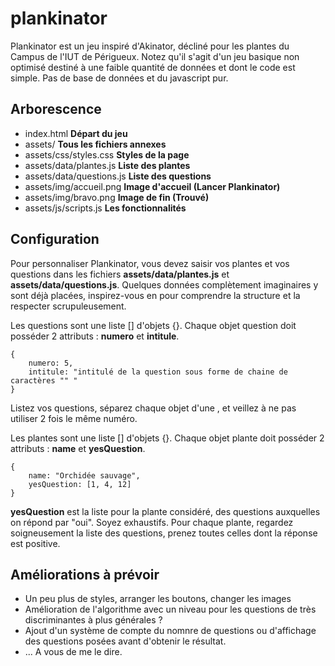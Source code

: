 # plankinator

Plankinator est un jeu inspiré d'Akinator, décliné pour les plantes du Campus de l'IUT de Périgueux. Notez qu'il s'agit d'un jeu basique non optimisé destiné à une faible quantité de données et dont le code est simple. Pas de base de données et du javascript pur.

## Arborescence
- index.html **Départ du jeu**
- assets/ **Tous les fichiers annexes**
- assets/css/styles.css **Styles de la page**
- assets/data/plantes.js **Liste des plantes**
- assets/data/questions.js **Liste des questions**
- assets/img/accueil.png **Image d'accueil (Lancer Plankinator)**
- assets/img/bravo.png **Image de fin (Trouvé)**
- assets/js/scripts.js **Les fonctionnalités**

## Configuration
Pour personnaliser Plankinator, vous devez saisir vos plantes et vos questions dans les fichiers **assets/data/plantes.js** et **assets/data/questions.js**.
Quelques données complètement imaginaires y sont déjà placées, inspirez-vous en pour comprendre la structure et la respecter scrupuleusement.

Les questions sont une liste [] d'objets {}. Chaque objet question doit posséder 2 attributs : **numero** et **intitule**.   
``` 
{
    numero: 5,
    intitule: "intitulé de la question sous forme de chaine de caractères "" "
} 
```
Listez vos questions, séparez chaque objet d'une , et veillez à ne pas utiliser 2 fois le même numéro.   
   
Les plantes sont une liste [] d'objets {}. Chaque objet plante doit posséder 2 attributs : **name** et **yesQuestion**.

``` 
{
    name: "Orchidée sauvage",
    yesQuestion: [1, 4, 12]
} 
```
**yesQuestion** est la liste pour la plante considéré, des questions auxquelles on répond par "oui". Soyez exhaustifs. Pour chaque plante, regardez soigneusement la liste des questions, prenez toutes celles dont la réponse est positive.

## Améliorations à prévoir
- Un peu plus de styles, arranger les boutons, changer les images
- Amélioration de l'algorithme avec un niveau pour les questions de très discriminantes à plus générales ?
- Ajout d'un système de compte du nomnre de questions ou d'affichage des questions posées avant d'obtenir le résultat.
- ... A vous de me le dire.